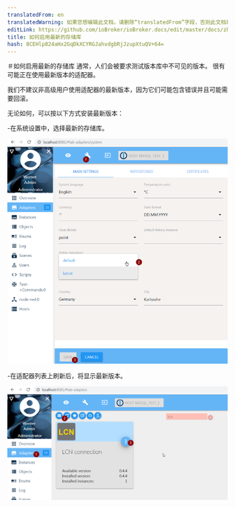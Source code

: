 ```yaml
---
translatedFrom: en
translatedWarning: 如果您想编辑此文档，请删除“translatedFrom”字段，否则此文档将再次自动翻译
editLink: https://github.com/ioBroker/ioBroker.docs/edit/master/docs/zh-cn/faq/_050_advanced/010_enable_latest_repo.md
title: 如何启用最新的存储库
hash: 8CEHlp824aHx2GqDkXCYRGJahvdgbRjJzupXtuQV+64=
---
```

＃如何启用最新的存储库
通常，人们会被要求测试版本库中不可见的版本。
很有可能正在使用最新版本的适配器。

我们不建议非高级用户使用适配器的最新版本，因为它们可能包含错误并且可能需要回滚。

无论如何，可以按以下方式安装最新版本：

-在系统设置中，选择最新的存储库。

![系统设置](../../../en/faq/_050_advanced/media/010_system_settings.png)

-在适配器列表上刷新后，将显示最新版本。

![系统设置](../../../en/faq/_050_advanced/media/010_adapter_list.png)